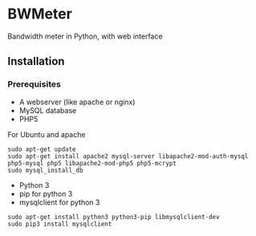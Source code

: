 # BWMeter
Bandwidth meter in Python, with web interface

## Installation
### Prerequisites
* A webserver (like apache or nginx)
* MySQL database
* PHP5

For Ubuntu and apache
```
sudo apt-get update
sudo apt-get install apache2 mysql-server libapache2-mod-auth-mysql php5-mysql php5 libapache2-mod-php5 php5-mcrypt
sudo mysql_install_db
```

* Python 3
* pip for python 3
* mysqlclient for python 3
```
sudo apt-get install python3 python3-pip libmysqlclient-dev
sudo pip3 install mysqlclient
```
